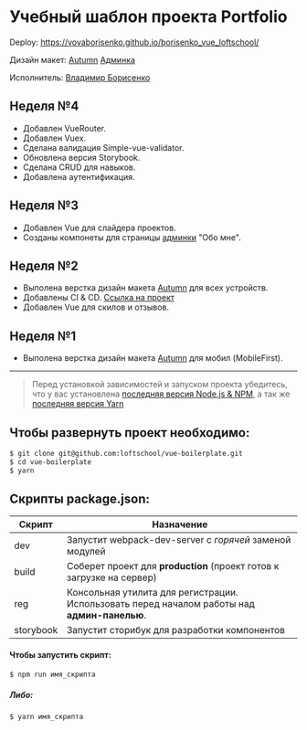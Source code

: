 # Учебный шаблон проекта Portfolio

Deploy: https://vovaborisenko.github.io/borisenko_vue_loftschool/

Дизайн макет: [Autumn](https://www.figma.com/file/k0z3kxC6O9gwzDjQVeox0o/Autumn?node-id=0%3A1)
[Админка](https://www.figma.com/file/dL2zmKuChdJPddkFKmLJ0E/Admin?node-id=1%3A593)

Исполнитель: [Владимир Борисенко](https://github.com/vovaborisenko)

## Неделя №4
- Добавлен VueRouter.
- Добавлен Vuex.
- Сделана валидация Simple-vue-validator.
- Обновлена версия Storybook.
- Сделана CRUD для навыков.
- Добавлена аутентификация.

## Неделя №3
- Добавлен Vue для слайдера проектов.
- Созданы компонеты для страницы [админки](https://www.figma.com/file/dL2zmKuChdJPddkFKmLJ0E/Admin?node-id=1%3A593) "Обо мне".

## Неделя №2
- Выполена верстка дизайн макета [Autumn](https://www.figma.com/file/k0z3kxC6O9gwzDjQVeox0o/Autumn?node-id=0%3A1) для всех устройств.
- Добавлены CI & CD. [Ссылка на проект](https://vovaborisenko.github.io/borisenko_vue_loftschool/)
- Добавлен Vue для скилов и отзывов.

## Неделя №1
- Выполена верстка дизайн макета [Autumn](https://www.figma.com/file/k0z3kxC6O9gwzDjQVeox0o/Autumn?node-id=0%3A1) для мобил (MobileFirst).

---

> Перед установкой зависимостей и запуском проекта убедитесь, что у вас установлена [последняя версия Node.js & NPM](https://nodejs.org/en/download/current/), а так же 
[последняя версия Yarn](https://yarnpkg.com/ru/docs/install)

##  Чтобы развернуть проект необходимо:
```sh
$ git clone git@github.com:loftschool/vue-boilerplate.git
$ cd vue-boilerplate
$ yarn
```

## Скрипты package.json:

| Скрипт | Назначение |
| ------ | ------ |
| dev | Запустит webpack-dev-server с _горячей_ заменой модулей |
| build | Соберет проект для **production** (проект готов к загрузке на сервер) |
| reg | Консольная утилита для регистрации. Использовать перед началом работы над **админ-панелью**. |
| storybook | Запустит сторибук для разработки компонентов |

#### Чтобы запустить скрипт:
```sh
$ npm run имя_скрипта
```

##### Либо:
```sh
$ yarn имя_скрипта
```
